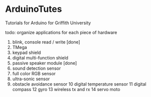 # ArduinoTutes
Tutorials for Arduino for Griffith University

todo:
	organize applications for each piece of hardware
1. blink, console read / write [done]
2. TMega
3. keypad shield
4. digital multi-function shield
5. passive speaker module [done]
6. sound detection sensor
7. full color RGB sensor
8. ultra-sonic sensor
9. obstacle avoidance sensor
10 digital temperature sensor
11 digital compass
12 gyro
13 wireless tx and rx
14 servo moto
